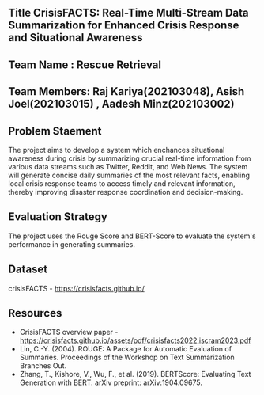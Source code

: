 ## Title CrisisFACTS: Real-Time Multi-Stream Data Summarization for Enhanced Crisis Response and Situational Awareness
## Team Name : Rescue Retrieval
## Team Members: Raj Kariya(202103048), Asish Joel(202103015) , Aadesh Minz(202103002)

## Problem Staement
The project aims to develop a system which enchances situational awareness during crisis by summarizing crucial real-time information from various data streams such as Twitter, Reddit, and Web News. The system will generate concise daily summaries of the most relevant facts, enabling local crisis response teams to access timely and relevant information, thereby improving disaster response coordination and decision-making.

## Evaluation Strategy
The project uses the Rouge Score and BERT-Score to evaluate the system's performance in generating summaries.

## Dataset
crisisFACTS - https://crisisfacts.github.io/

## Resources
- CrisisFACTS overview paper - https://crisisfacts.github.io/assets/pdf/crisisfacts2022.iscram2023.pdf
- Lin, C.-Y. (2004). ROUGE: A Package for Automatic Evaluation of Summaries. Proceedings of the Workshop on Text Summarization Branches Out.
- Zhang, T., Kishore, V., Wu, F., et al. (2019). BERTScore: Evaluating Text Generation with BERT. arXiv preprint: arXiv:1904.09675.
